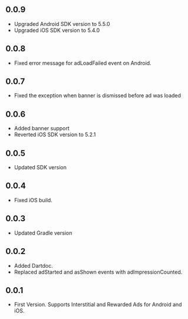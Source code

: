 ## 0.0.9

- Upgraded Android SDK version to 5.5.0
- Upgraded iOS SDK version to 5.4.0

## 0.0.8

- Fixed error message for adLoadFailed event on Android.

## 0.0.7

- Fixed the exception when banner is dismissed before ad was loaded 

## 0.0.6

- Added banner support
- Reverted iOS SDK version to 5.2.1

## 0.0.5

- Updated SDK version

## 0.0.4

- Fixed iOS build.

## 0.0.3

- Updated Gradle version

## 0.0.2

- Added Dartdoc.
- Replaced adStarted and asShown events with adImpressionCounted.

## 0.0.1

- First Version. Supports Interstitial and Rewarded Ads for Android and iOS.
